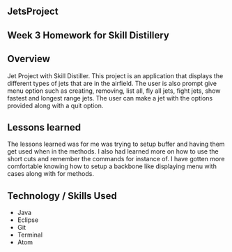 ## JetsProject

## Week 3 Homework for Skill Distillery

## Overview
Jet Project with Skill Distiller. This project is an application that displays the different types of jets that are in the airfield. The user is also prompt give menu option such as creating, removing, list all, fly all jets, fight jets, show fastest and longest range jets. The user can make a jet with the options provided along with a quit option.


## Lessons learned
The lessons learned was for me was trying to setup buffer and having them get used when in the methods. I also had learned more on how to use the short cuts and remember the commands for instance of. I have gotten more comfortable knowing how to setup a backbone like displaying menu with cases along with for methods.



## Technology / Skills Used
* Java
* Eclipse
* Git
* Terminal
* Atom
